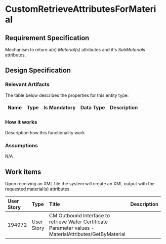 # CustomRetrieveAttributesForMaterial

## Requirement Specification
Mechanism to return a(n) *Material(s)* attributes and it's *SubMaterials* attributes.

## Design Specification

### Relevant Artifacts
The table below describes the properties for this entity type:

Name          | Type      | Is Mandatory | Data Type | Description 
:------------ | :-------- | :----------: | :-------- | :-----------

### How it works
Description how this functionality work

### Assumptions
N/A

## Work items

Upon receiving an XML file the system will create an XML output with the requested material(s) attributes.

User Story | Type | Title | Description|
:---|:---|:---|:---|
194972 | User Story | CM Outbound Interface to retrieve Wafer Certificate Parameter values - MaterialAttributes/GetByMaterial | 